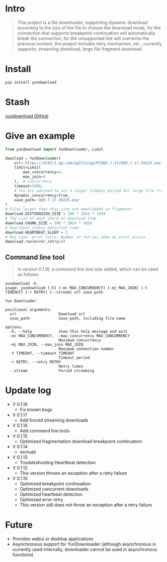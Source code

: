 # Intro

> This project is a file downloader, supporting dynamic download according to the size of the file to choose the
> download mode, for the connection that supports breakpoint continuation will automatically break the connection, for
> the
> unsupported link will overwrite the previous content, the project includes retry mechanism, etc., currently supports:
> streaming download, large file fragment download.

# Install

`pip install yundownload`

# Stash

[yundownload GitHub](https://github.com/2214372851/yundownload)

# Give an example

```python
from yundownload import YunDownloader, Limit

download = YunDownloader(
    url='https://dldir1.qq.com/qqfile/qq/PCQQ9.7.17/QQ9.7.17.29225.exe',
    limit=Limit(
        max_concurrency=4,
        max_join=4
    ),  # concurrency
    timeout=1000,
    # You are advised to set a longer timeout period for large file fragments because large file fragments exert pressure on the peer server
    dynamic_concurrency=True,
    save_path='QQ9.7.17.29225.exe'
)
# Files larger than this size are downloaded in fragments
download.DISTINGUISH_SIZE = 100 * 1024 * 1024
# The size of each shard at download time
download.CHUNK_SIZE = 100 * 1024 * 1024
# Heartbeat status detection time
download.HEARTBEAT_SLEEP = 1
# Run task. error_retry: Number of retries when an error occurs
download.run(error_retry=3)
```

## Command line tool

> In version 0.1.16, a command line tool was added, which can be used as follows:

```shell
yundownload -h
usage: yundownload [-h] [-mc MAX_CONCURRENCY] [-mj MAX_JOIN] [-t TIMEOUT] [-r RETRY] [--stream] url save_path

Yun Downloader

positional arguments:
  url                   Download url
  save_path             Save path, including file name

options:
  -h, --help            show this help message and exit
  -mc MAX_CONCURRENCY, --max_concurrency MAX_CONCURRENCY
                        Maximum concurrency
  -mj MAX_JOIN, --max_join MAX_JOIN
                        Maximum connection number
  -t TIMEOUT, --timeout TIMEOUT
                        Timeout period
  -r RETRY, --retry RETRY
                        Retry times
  --stream              Forced streaming
```

# Update log
- V 0.1.18
  - Fix known bugs
- V 0.1.17
    - Add forced streaming downloads
- V 0.1.16
    - Add command line tools
- V 0.1.15
    - Optimized fragmentation download breakpoint continuation
- V 0.1.14
    - exclude
- V 0.1.13
    - Troubleshooting Heartbeat detection
- V 0.1.12
    - This version throws an exception after a retry failure
- V 0.1.10
    - Optimized breakpoint continuation
    - Optimized concurrent downloads
    - Optimized heartbeat detection
    - Optimized error retry
    - This version still does not throw an exception after a retry failure

# Future

- Provides webui or desktop applications
- Asynchronous support for YunDownloader (although asynchronous is currently used internally, downloader cannot be used
  in asynchronous functions)